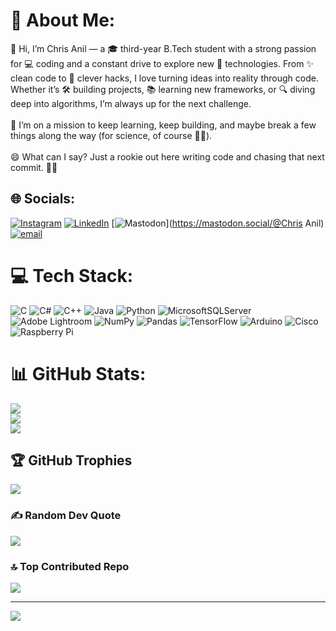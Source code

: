 # 💫 About Me:
👋 Hi, I’m Chris Anil — a 🎓 third-year B.Tech student with a strong passion for 💻 coding and a constant drive to explore new 🧪 technologies. From ✨ clean code to 🧠 clever hacks, I love turning ideas into reality through code. Whether it’s 🛠️ building projects, 📚 learning new frameworks, or 🔍 diving deep into algorithms, I’m always up for the next challenge.<br><br>🚀 I’m on a mission to keep learning, keep building, and maybe break a few things along the way (for science, of course 👨‍💻).<br><br>😄 What can I say? Just a rookie out here writing code and chasing that next commit. 🧑‍🚀


## 🌐 Socials:
[![Instagram](https://img.shields.io/badge/Instagram-%23E4405F.svg?logo=Instagram&logoColor=white)](https://instagram.com/nstagram.com/chrisxanil) [![LinkedIn](https://img.shields.io/badge/LinkedIn-%230077B5.svg?logo=linkedin&logoColor=white)](https://linkedin.com/in/www.linkedin.com/in/chrisxanil2004) [![Mastodon](https://img.shields.io/badge/-MASTODON-%232B90D9?logo=mastodon&logoColor=white)](https://mastodon.social/@Chris Anil) [![email](https://img.shields.io/badge/Email-D14836?logo=gmail&logoColor=white)](mailto:chrisanil777@gmail.com) 

# 💻 Tech Stack:
![C](https://img.shields.io/badge/c-%2300599C.svg?style=for-the-badge&logo=c&logoColor=white) ![C#](https://img.shields.io/badge/c%23-%23239120.svg?style=for-the-badge&logo=csharp&logoColor=white) ![C++](https://img.shields.io/badge/c++-%2300599C.svg?style=for-the-badge&logo=c%2B%2B&logoColor=white) ![Java](https://img.shields.io/badge/java-%23ED8B00.svg?style=for-the-badge&logo=openjdk&logoColor=white) ![Python](https://img.shields.io/badge/python-3670A0?style=for-the-badge&logo=python&logoColor=ffdd54) ![MicrosoftSQLServer](https://img.shields.io/badge/Microsoft%20SQL%20Server-CC2927?style=for-the-badge&logo=microsoft%20sql%20server&logoColor=white) ![Adobe Lightroom](https://img.shields.io/badge/Adobe%20Lightroom-31A8FF.svg?style=for-the-badge&logo=Adobe%20Lightroom&logoColor=white) ![NumPy](https://img.shields.io/badge/numpy-%23013243.svg?style=for-the-badge&logo=numpy&logoColor=white) ![Pandas](https://img.shields.io/badge/pandas-%23150458.svg?style=for-the-badge&logo=pandas&logoColor=white) ![TensorFlow](https://img.shields.io/badge/TensorFlow-%23FF6F00.svg?style=for-the-badge&logo=TensorFlow&logoColor=white) ![Arduino](https://img.shields.io/badge/-Arduino-00979D?style=for-the-badge&logo=Arduino&logoColor=white) ![Cisco](https://img.shields.io/badge/cisco-%23049fd9.svg?style=for-the-badge&logo=cisco&logoColor=black) ![Raspberry Pi](https://img.shields.io/badge/-Raspberry_Pi-C51A4A?style=for-the-badge&logo=Raspberry-Pi)
# 📊 GitHub Stats:
![](https://github-readme-stats.vercel.app/api?username=chrisxanil&theme=dark&hide_border=true&include_all_commits=true&count_private=false)<br/>
![](https://nirzak-streak-stats.vercel.app/?user=chrisxanil&theme=dark&hide_border=true)<br/>
![](https://github-readme-stats.vercel.app/api/top-langs/?username=chrisxanil&theme=dark&hide_border=true&include_all_commits=true&count_private=false&layout=compact)

## 🏆 GitHub Trophies
![](https://github-profile-trophy.vercel.app/?username=chrisxanil&theme=radical&no-frame=true&no-bg=false&margin-w=4)

### ✍️ Random Dev Quote
![](https://quotes-github-readme.vercel.app/api?type=horizontal&theme=radical)

### 🔝 Top Contributed Repo
![](https://github-contributor-stats.vercel.app/api?username=chrisxanil&limit=5&theme=dark&combine_all_yearly_contributions=true)

---
[![](https://visitcount.itsvg.in/api?id=chrisxanil&icon=0&color=0)](https://visitcount.itsvg.in)

<!-- Proudly created with GPRM ( https://gprm.itsvg.in ) -->
